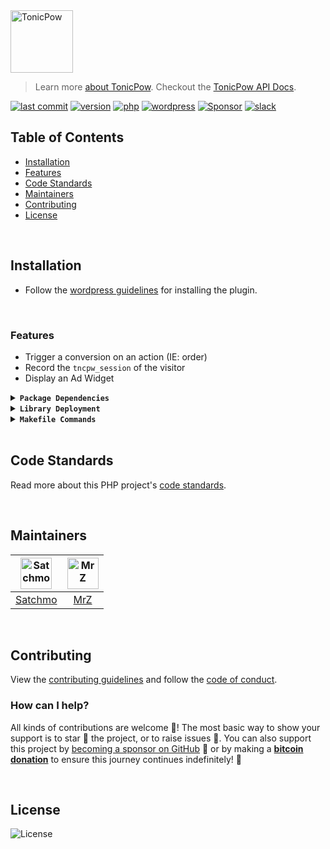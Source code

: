 <img src="https://github.com/tonicpow/wordpress-plugin/blob/master/.github/images/tonicpow-logo.png?raw=true" height="100" alt="TonicPow">

> Learn more [about TonicPow](https://tonicpow.com/). Checkout the [TonicPow API Docs](https://docs.tonicpow.com).

[![last commit](https://img.shields.io/github/last-commit/tonicpow/wordpress-plugin.svg?style=flat&v=1)](https://github.com/tonicpow/wordpress-plugin/commits/master)
[![version](https://img.shields.io/github/release-pre/tonicpow/wordpress-plugin.svg?style=flat&v=1)](https://github.com/tonicpow/wordpress-plugin/releases)
[![php](https://img.shields.io/badge/php-7.4.3-orange.svg)](https://www.php.net/downloads)
[![wordpress](https://img.shields.io/badge/wordpress-5.6.2-blue.svg)](https://wordpress.org/download/)
[![Sponsor](https://img.shields.io/badge/sponsor-TonicPow-181717.svg?logo=github&style=flat&v=1)](https://github.com/sponsors/TonicPow)
[![slack](https://img.shields.io/badge/slack-tonicpow-orange.svg?style=flat&v=1)](https://atlantistic.slack.com/app_redirect?channel=tonicpow)


## Table of Contents
- [Installation](#installation)
- [Features](#features)
- [Code Standards](#code-standards)
- [Maintainers](#maintainers)
- [Contributing](#contributing)
- [License](#license)

<br/>

## Installation
- Follow the [wordpress guidelines](https://wordpress.org/support/article/managing-plugins/) for installing the plugin.

<br/>

### Features
- Trigger a conversion on an action (IE: order)
- Record the `tncpw_session` of the visitor
- Display an Ad Widget

<details>
<summary><strong><code>Package Dependencies</code></strong></summary>
<br/>

- [Wordpress](https://wordpress.com/)
- [WooCommerce](https://woocommerce.com/)
</details>

<details>
<summary><strong><code>Library Deployment</code></strong></summary>
<br/>

[goreleaser](https://github.com/goreleaser/goreleaser) for easy binary or library deployment to Github and can be installed via: `brew install goreleaser`.

The [.goreleaser.yml](.goreleaser.yml) file is used to configure [goreleaser](https://github.com/goreleaser/goreleaser).

Use `make release-snap` to create a snapshot version of the release, and finally `make release` to ship to production.
</details>

<details>
<summary><strong><code>Makefile Commands</code></strong></summary>
<br/>

View all `makefile` commands
```shell script
make help
```

List of all current commands:
```text
all                  Runs multiple commands
clean                Remove previous builds and any test cache data
help                 Show this help message
release              Full production release (creates release in Github)
release-test         Full production test release (everything except deploy)
release-snap         Test the full release (build binaries)
replace-version      Replaces the version in HTML/JS (pre-deploy)
tag                  Generate a new tag and push (tag version=0.0.0)
tag-remove           Remove a tag if found (tag-remove version=0.0.0)
tag-update           Update an existing tag to current commit (tag-update version=0.0.0)
```
</details>

<br/>

## Code Standards
Read more about this PHP project's [code standards](CODE_STANDARDS.md).

<br/>

## Maintainers
| [<img src="https://github.com/rohenaz.png" height="50" alt="Satchmo" />](https://github.com/rohenaz) | [<img src="https://github.com/mrz1836.png" height="50" alt="MrZ" />](https://github.com/mrz1836) |
|:---:|:---:|
| [Satchmo](https://github.com/rohenaz) | [MrZ](https://github.com/mrz1836) |

<br/>

## Contributing

View the [contributing guidelines](CONTRIBUTING.md) and follow the [code of conduct](CODE_OF_CONDUCT.md).

### How can I help?
All kinds of contributions are welcome :raised_hands:! 
The most basic way to show your support is to star :star2: the project, or to raise issues :speech_balloon:. 
You can also support this project by [becoming a sponsor on GitHub](https://github.com/sponsors/tonicpow) :clap: 
or by making a [**bitcoin donation**](https://tonicpow.com/?utm_source=github&utm_medium=sponsor-link&utm_campaign=wordpress-plugin&utm_term=wordpress-plugin&utm_content=wordpress-plugin) to ensure this journey continues indefinitely! :rocket:

<br/>

## License

![License](https://img.shields.io/github/license/tonicpow/wordpress-plugin.svg?style=flat&v=2)
